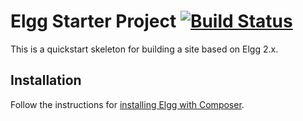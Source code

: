 Elgg Starter Project [![Build Status](https://travis-ci.org/Elgg/starter-project.svg?branch=master)](https://travis-ci.org/Elgg/starter-project)
====

This is a quickstart skeleton for building a site based on Elgg 2.x.

## Installation

Follow the instructions for [installing Elgg with Composer](http://learn.elgg.org/en/stable/intro/install.html#overview).
